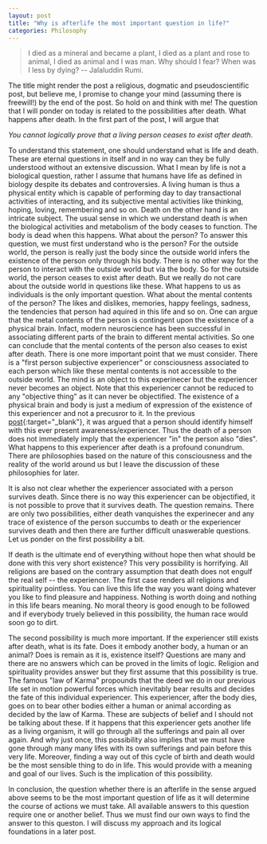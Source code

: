 ```yaml
---
layout: post
title: "Why is afterlife the most important question in life?"
categories: Philosophy
---
```

> I died as a mineral and became a plant, I died as a plant and rose to animal, I died as animal and I was man. Why should I fear? When was I less by dying? -- Jalaluddin Rumi.

The title might render the post a religious, dogmatic and pseudoscientific post, but believe me, I promise to change your mind (assuming there is freewill!) by the end of the post. So hold on and think with me! The question that I will ponder on today is related to the possibilities after death. What happens after death. In the first part of the post, I will argue that 

_You cannot logically prove that a living person ceases to exist after death._

To understand this statement, one should understand what is life and death. These are eternal questions in itself and in no way can they be fully understood without an extensive discussion. What I mean by life is not a biological question, rather I assume that humans have life as defined in biology despite its debates and controversies. A living human is thus a physical entity which is capable of performing day to day transactional activities of interacting, and its subjective mental activities like thinking, hoping, loving, remembering and so on. Death on the other hand is an intricate subject. The usual sense in which we understand death is when the biological activities and metabolism of the body ceases to function. The body is dead when this happens. What about the person? To answer this question, we must first understand who is the person? For the outside world, the person is really just the body since the outside world infers the existence of the person only through his body. There is no other way for the person to interact with the outside world but via the body. So for the outside world, the person ceases to exist after death. But we really do not care about the outside world in questions like these. What happens to us as individuals is the only important question. What about the mental contents of the person? The likes and dislikes, memories, happy feelings, sadness, the tendencies that person had aquired in this life and so on. One can argue that the metal contents of the person is contingent upon the existence of a physical brain. Infact, modern neuroscience has been successful in associating different parts of the brain to different mental activities. So one can conclude that the mental contents of the person also ceases to exist after death. There is one more important point that we must consider. There is a "first person subjective experiencer" or consciousness associated to each person which like these mental contents is not accessible to the outside world. The mind is an object to this experinecer but the experiencer never becomes an object. Note that this experiencer cannot be reduced to any "objective thing" as it can never be objectified. The existence of a physical brain and body is just a medium of expression of the existence of this experiencer and not a precusror to it. In the previous [post](https://ranveer14.github.io/philosophy/2021/05/21/who-am-I/){:target="_blank"}, it was argued that a person should identify himself with this ever present awareness/experiencer. Thus the death of a person does not immediately imply that the experiencer "in" the person also "dies". What happens to this experiencer after death is a profound conundrum. There are philosophies based on the nature of this consciousness and the reality of the world around us but I leave the discussion of these philosophies for later.

It is also not clear whether the experiencer associated with a person survives death. Since there is no way this experiencer can be objectified, it is not possible to prove that it survives death. The question remains. There are only two possibilities, either death vanquishes the experinecer and any trace of existence of the person succumbs to death or the experiencer survives death and then there are further difficult unaswerable questions. Let us ponder on the first possibility a bit. 

If death is the ultimate end of everything without hope then what should be done with this very short existence? This very possibility is horrifying. All religions are based on the contrary assumption that death does not engulf the real self -- the experiencer. The first case renders all religions and spirituality pointless. You can live this life the way you want doing whatever you like to find pleasure and happiness. Nothing is worth doing and nothing in this life bears meaning. No moral theory is good enough to be followed and if everybody truely believed in this possibility, the human race would soon go to dirt. 

The second possibility is much more important. If the experiencer still exists after death, what is its fate. Does it embody another body, a human or an animal? Does is remain as it is, existence itself? Questions are many and there are no answers which can be proved in the limits of logic. Religion and spirituality provides answer but they first assume that this possibility is true. The famous "law of Karma" propounds that the deed we do in our previous life set in motion powerful forces which inevitably bear results and decides the fate of this individual experiencer. This experiencer, after the body dies, goes on to bear other bodies either a human or animal according as decided by the law of Karma. These are subjects of belief and I should not be talking about these. If it happens that this experiencer gets another life as a living organism, it will go through all the sufferings and pain all over again. And why just once, this possibility also implies that we must have gone through many many lifes with its own sufferings and pain before this very life. Moreover, finding a way out of this cycle of birth and death would be the most sensible thing to do in life. This would provide with a meaning and goal of our lives. Such is the implication of this possibility.

In conclusion, the question whether there is an afterlife in the sense argued above seems to be the most important question of life as it will determine the course of actions we must take. All available answers to this question require one or another belief. Thus we must find our own ways to find the answer to this queston. I will discuss my approach and its logical foundations in a later post.          
